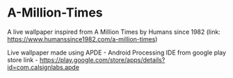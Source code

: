 # A-Million-Times
A live wallpaper inspired from A Million Times by Humans since 1982 (link: https://www.humanssince1982.com/a-million-times)

Live wallpaper made using APDE - Android Processing IDE from google play store link - https://play.google.com/store/apps/details?id=com.calsignlabs.apde
